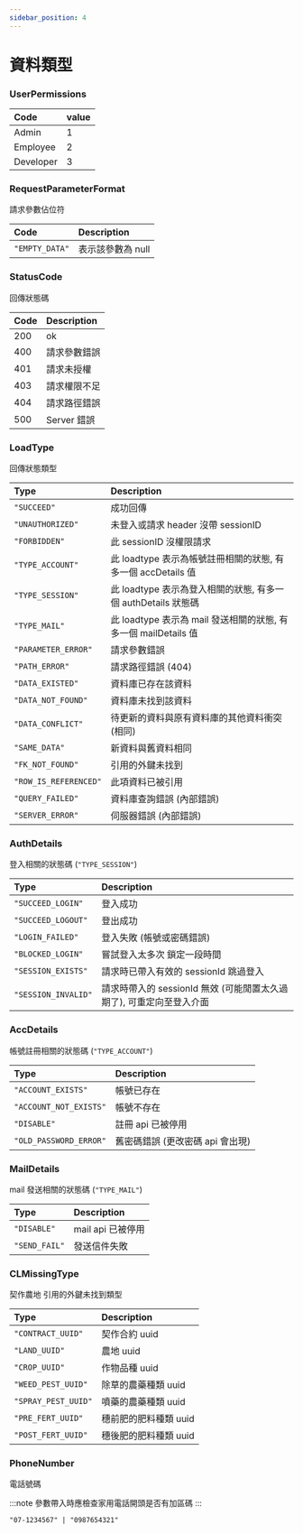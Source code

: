 ```yaml
---
sidebar_position: 4
---
```



# 資料類型


### UserPermissions
| Code | value |
| :------ | :------ |
| Admin | 1 |
| Employee | 2 |
| Developer | 3 |


### RequestParameterFormat
請求參數佔位符

| Code | Description |
| :------ | :------ |
| `"EMPTY_DATA"` | 表示該參數為 null |


### StatusCode
回傳狀態碼

| Code | Description |
| :------ | :------ |
| 200 | ok |
| 400 | 請求參數錯誤 |
| 401 | 請求未授權 |
| 403 | 請求權限不足 |
| 404 | 請求路徑錯誤 |
| 500 | Server 錯誤 |


### LoadType
回傳狀態類型

| Type | Description |
| :------ | :------ |
| `"SUCCEED"` | 成功回傳 |
| `"UNAUTHORIZED"` | 未登入或請求 header 沒帶 sessionID |
| `"FORBIDDEN"` | 此 sessionID 沒權限請求 |
| `"TYPE_ACCOUNT"` | 此 loadtype 表示為帳號註冊相關的狀態, 有多一個 accDetails 值 |
| `"TYPE_SESSION"` | 此 loadtype 表示為登入相關的狀態, 有多一個 authDetails 狀態碼 |
| `"TYPE_MAIL"` | 此 loadtype 表示為 mail 發送相關的狀態, 有多一個 mailDetails 值 |
| `"PARAMETER_ERROR"` | 請求參數錯誤 |
| `"PATH_ERROR"` | 請求路徑錯誤 (404) |
| `"DATA_EXISTED"` | 資料庫已存在該資料 |
| `"DATA_NOT_FOUND"` | 資料庫未找到該資料 |
| `"DATA_CONFLICT"` | 待更新的資料與原有資料庫的其他資料衝突(相同) |
| `"SAME_DATA"` | 新資料與舊資料相同 |
| `"FK_NOT_FOUND"` | 引用的外鍵未找到 |
| `"ROW_IS_REFERENCED"` | 此項資料已被引用 |
| `"QUERY_FAILED"` | 資料庫查詢錯誤 (內部錯誤) |
| `"SERVER_ERROR"` | 伺服器錯誤 (內部錯誤) |


### AuthDetails
登入相關的狀態碼 (`"TYPE_SESSION"`)  

| Type | Description |
| :------ | :------ |
| `"SUCCEED_LOGIN"` | 登入成功 |
| `"SUCCEED_LOGOUT"` | 登出成功 |
| `"LOGIN_FAILED"` | 登入失敗 (帳號或密碼錯誤) |
| `"BLOCKED_LOGIN"` | 嘗試登入太多次 鎖定一段時間 |
| `"SESSION_EXISTS"` | 請求時已帶入有效的 sessionId 跳過登入 |
| `"SESSION_INVALID"` | 請求時帶入的 sessionId 無效 (可能閒置太久過期了), 可重定向至登入介面 |


### AccDetails
帳號註冊相關的狀態碼 (`"TYPE_ACCOUNT"`)  

| Type | Description |
| :------ | :------ |
| `"ACCOUNT_EXISTS"` | 帳號已存在 |
| `"ACCOUNT_NOT_EXISTS"` | 帳號不存在 |
| `"DISABLE"` | 註冊 api 已被停用 |
| `"OLD_PASSWORD_ERROR"` | 舊密碼錯誤  (更改密碼 api 會出現) |


### MailDetails
mail 發送相關的狀態碼 (`"TYPE_MAIL"`)  

| Type | Description |
| :------ | :------ |
| `"DISABLE"` | mail api 已被停用 |
| `"SEND_FAIL"` | 發送信件失敗 |


### CLMissingType
契作農地 引用的外鍵未找到類型

| Type | Description |
| :------ | :------ |
| `"CONTRACT_UUID"` | 契作合約 uuid |
| `"LAND_UUID"` | 農地 uuid |
| `"CROP_UUID"` | 作物品種 uuid |
| `"WEED_PEST_UUID"` | 除草的農藥種類 uuid |
| `"SPRAY_PEST_UUID"` | 噴藥的農藥種類 uuid |
| `"PRE_FERT_UUID"` | 穗前肥的肥料種類 uuid |
| `"POST_FERT_UUID"` | 穗後肥的肥料種類 uuid |


### PhoneNumber
電話號碼

:::note
參數帶入時應檢查家用電話開頭是否有加區碼
:::

```
"07-1234567" | "0987654321"
```